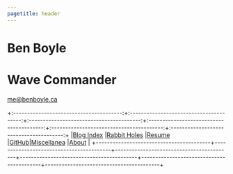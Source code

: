 ```yaml
---
pagetitle: header
---
```


<script async src="https://www.googletagmanager.com/gtag/js?id=G-1ELGL3K46P"><script>
<script>
  window.dataLayer = window.dataLayer || [];
  function gtag() { dataLayer.push(arguments); }
  gtag('js', new Date());
  gtag('config', 'G-1ELGL3K46P');
</script>

<h1 id="ben-boyle"><a style="text-decoration: none;" href="index.html">Ben Boyle</a></h1><h1>Wave Commander</h1>

<p><a href="mailto:me@benboyle.ca">me@benboyle.ca</a></p>

+:---------------------------------------:+:---------------------------------------:+:----------------------------------------:+:----------------------------------------:+:----------------------------------------:+:---------------------------------------:+
|[Blog Index](blog-index.html)            |[Rabbit Holes](rabbit-holes.html)        |[Resume](https://benboyle.ca/resume)      |[GitHub](https://github.com/wavecommander)|[Miscellanea](misc.html)                  |[About](about.html)                      |
+-----------------------------------------+-----------------------------------------+------------------------------------------+------------------------------------------+------------------------------------------+-----------------------------------------+
